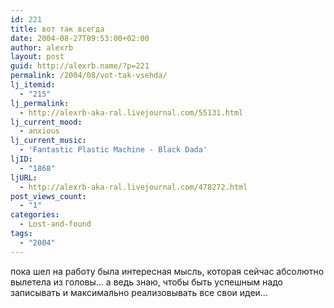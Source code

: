 ```yaml
---
id: 221
title: вот так всегда
date: 2004-08-27T09:53:00+02:00
author: alexrb
layout: post
guid: http://alexrb.name/?p=221
permalink: /2004/08/vot-tak-vsehda/
lj_itemid:
  - "215"
lj_permalink:
  - http://alexrb-aka-ral.livejournal.com/55131.html
lj_current_mood:
  - anxious
lj_current_music:
  - 'Fantastic Plastic Machine - Black Dada'
ljID:
  - "1868"
ljURL:
  - http://alexrb-aka-ral.livejournal.com/478272.html
post_views_count:
  - "1"
categories:
  - Lost-and-found
tags:
  - "2004"
---
```

пока шел на работу была интересная мысль, которая сейчас абсолютно вылетела из головы&#8230; а ведь знаю, чтобы быть успешным надо записывать и максимально реализовывать все свои идеи&#8230;